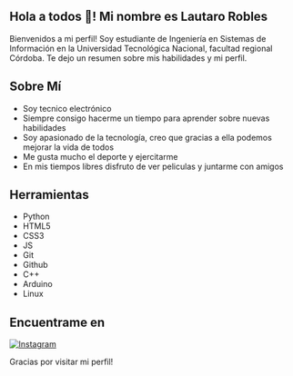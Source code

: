 ## Hola a todos 👋! Mi nombre es Lautaro Robles

Bienvenidos a mi perfil! Soy estudiante de Ingeniería en Sistemas de Información en la Universidad Tecnológica Nacional, facultad regional Córdoba. Te dejo un resumen sobre mis habilidades y mi perfil.

## Sobre Mí
- Soy tecnico electrónico
- Siempre consigo hacerme un tiempo para aprender sobre nuevas habilidades
- Soy apasionado de la tecnología, creo que gracias a ella podemos mejorar la vida de todos
- Me gusta mucho el deporte y ejercitarme
- En mis tiempos libres disfruto de ver peliculas y juntarme con amigos

## Herramientas
- Python
- HTML5
- CSS3
- JS
- Git
- Github
- C++
- Arduino
- Linux

## Encuentrame en

 [![Instagram](https://img.shields.io/badge/-Instagram-E4405F?style=flat&logo=instagram&logoColor=white)](https://www.instagram.com/laurobles03/)


Gracias por visitar mi perfil!
<!--
**lautirobles/lautirobles** is a ✨ _special_ ✨ repository because its `README.md` (this file) appears on your GitHub profile.

Here are some ideas to get you started:

- 🔭 I’m currently working on ...
- 🌱 I’m currently learning ...
- 👯 I’m looking to collaborate on ...
- 🤔 I’m looking for help with ...
- 💬 Ask me about ...
- 📫 How to reach me: ...
- 😄 Pronouns: ...
- ⚡ Fun fact: ...
-->
